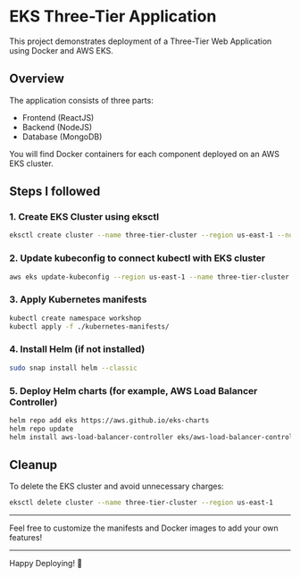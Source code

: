 # EKS Three-Tier Application

This project demonstrates deployment of a Three-Tier Web Application using Docker and AWS EKS.

## Overview
The application consists of three parts:
- Frontend (ReactJS)
- Backend (NodeJS)
- Database (MongoDB)

You will find Docker containers for each component deployed on an AWS EKS cluster.

## Steps I followed

### 1. Create EKS Cluster using eksctl
```bash
eksctl create cluster --name three-tier-cluster --region us-east-1 --node-type t2.medium --nodes 2 --nodes-min 2 --nodes-max 2
```

### 2. Update kubeconfig to connect kubectl with EKS cluster
```bash
aws eks update-kubeconfig --region us-east-1 --name three-tier-cluster
```

### 3. Apply Kubernetes manifests
```bash
kubectl create namespace workshop
kubectl apply -f ./kubernetes-manifests/
```

### 4. Install Helm (if not installed)
```bash
sudo snap install helm --classic
```

### 5. Deploy Helm charts (for example, AWS Load Balancer Controller)
```bash
helm repo add eks https://aws.github.io/eks-charts
helm repo update
helm install aws-load-balancer-controller eks/aws-load-balancer-controller -n kube-system --set clusterName=three-tier-cluster --set serviceAccount.create=false --set serviceAccount.name=aws-load-balancer-controller
```

## Cleanup

To delete the EKS cluster and avoid unnecessary charges:
```bash
eksctl delete cluster --name three-tier-cluster --region us-east-1
```

---

Feel free to customize the manifests and Docker images to add your own features!

---

Happy Deploying! 🚀
